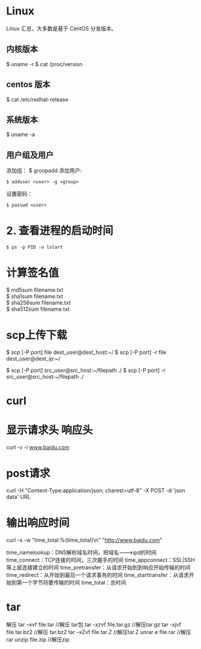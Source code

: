 # Linux

Linux 汇总，大多数是基于 CentOS 分发版本。

## 内核版本
$ uname -r
$ cat  /proc/version

## centos 版本
$ cat /etc/redhat-release

## 系统版本
$ uname -a

## 用户组及用户

添加组：
$ groupadd <group>
添加用户:  

```
$ adduser <user> -g <group>
```
设置密码：

``` 
$ passwd <user>
```
# 2. 查看进程的启动时间
```
$ ps -p PID -o lstart
```

# 计算签名值

$ md5sum filename.txt  
$ sha1sum filename.txt  
$ sha256sum filename.txt  
$ sha512sum filename.txt

# scp上传下载

$ scp [-P port] file dest_user@dest_host:~/
$ scp [-P port] -r file dest_user@dest_ip:~/

$ scp [-P port] src_user@src_host:~/filepath ./
$ scp [-P port] -r src_user@src_host:~/filepath ./


# curl

# 显示请求头 响应头
curl -v -i www.baidu.com

# post请求

curl -H "Content-Type:application/json; charest=utf-8" -X POST -d 'json data' URL

# 输出响应时间
curl -s -w "time_total:%{time_total}\n" "http://www.baidu.com"

time_namelookup：DNS解析域名时间，把域名--->ipd的时间
time_connect：TCP连接的时间，三次握手的时间
time_appconnect：SSL|SSH等上层连接建立的时间
time_pretransfer：从请求开始到到响应开始传输的时间
time_redirect：从开始到最后一个请求事务的时间
time_starttransfer：从请求开始到第一个字节将要传输的时间
time_total：总时间

# tar

解压
tar –xvf file.tar //解压 tar包
tar -xzvf file.tar.gz //解压tar.gz
tar -xjvf file.tar.bz2   //解压 tar.bz2
tar –xZvf file.tar.Z   //解压tar.Z
unrar e file.rar //解压rar
unzip file.zip //解压zip

